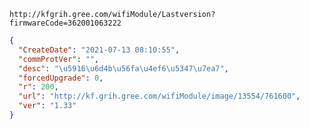 `http://kfgrih.gree.com/wifiModule/Lastversion?firmwareCode=362001063222`

```json
{
  "CreateDate": "2021-07-13 08:10:55",
  "commProtVer": "",
  "desc": "\u5916\u6d4b\u56fa\u4ef6\u5347\u7ea7",
  "forcedUpgrade": 0,
  "r": 200,
  "url": "http://kf.grih.gree.com/wifiModule/image/13554/761600",
  "ver": "1.33"
}
```